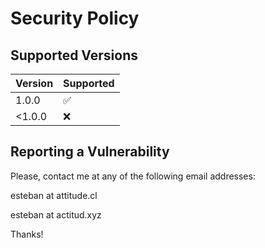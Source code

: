 # Security Policy

## Supported Versions

| Version | Supported          |
| ------- | ------------------ |
| 1.0.0  | :white_check_mark: |
| <1.0.0 | :x:                |

## Reporting a Vulnerability

Please, contact me at any of the following email addresses:

esteban at attitude.cl

esteban at actitud.xyz

Thanks!

